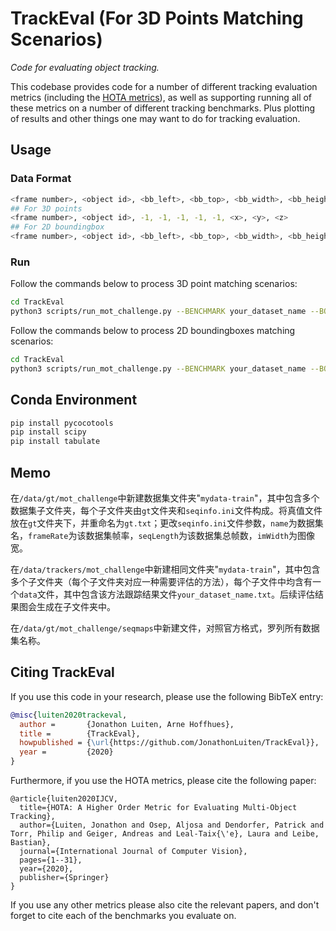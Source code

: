 
# TrackEval (For 3D Points Matching Scenarios)
*Code for evaluating object tracking.*

This codebase provides code for a number of different tracking evaluation metrics (including the [HOTA metrics](https://link.springer.com/article/10.1007/s11263-020-01375-2)), as well as supporting running all of these metrics on a number of different tracking benchmarks. Plus plotting of results and other things one may want to do for tracking evaluation.

## Usage
### Data Format
```bash
<frame number>, <object id>, <bb_left>, <bb_top>, <bb_width>, <bb_height>, <confidence>, <x>, <y>, <z>
## For 3D points
<frame number>, <object id>, -1, -1, -1, -1, -1, <x>, <y>, <z>
## For 2D boundingbox
<frame number>, <object id>, <bb_left>, <bb_top>, <bb_width>, <bb_height>, -1, 1, -1, -1
```
### Run
Follow the commands below to process 3D point matching scenarios:
```bash
cd TrackEval
python3 scripts/run_mot_challenge.py --BENCHMARK your_dataset_name --BOUNDINGBOX False 
```
Follow the commands below to process 2D boundingboxes matching scenarios:
```bash
cd TrackEval
python3 scripts/run_mot_challenge.py --BENCHMARK your_dataset_name --BOUNDINGBOX True 
```

## Conda Environment
```bash
pip install pycocotools
pip install scipy
pip install tabulate
```

## Memo
在`/data/gt/mot_challenge`中新建数据集文件夹"`mydata-train`"，其中包含多个数据集子文件夹，每个子文件夹由`gt`文件夹和`seqinfo.ini`文件构成。将真值文件放在`gt`文件夹下，并重命名为`gt.txt`；更改`seqinfo.ini`文件参数，`name`为数据集名，`frameRate`为该数据集帧率，`seqLength`为该数据集总帧数，`imWidth`为图像宽。

在`/data/trackers/mot_challenge`中新建相同文件夹"`mydata-train`"，其中包含多个子文件夹（每个子文件夹对应一种需要评估的方法），每个子文件中均含有一个`data`文件，其中包含该方法跟踪结果文件`your_dataset_name.txt`。后续评估结果图会生成在子文件夹中。

在`/data/gt/mot_challenge/seqmaps`中新建文件，对照官方格式，罗列所有数据集名称。

## Citing TrackEval

If you use this code in your research, please use the following BibTeX entry:

```BibTeX
@misc{luiten2020trackeval,
  author =       {Jonathon Luiten, Arne Hoffhues},
  title =        {TrackEval},
  howpublished = {\url{https://github.com/JonathonLuiten/TrackEval}},
  year =         {2020}
}
```

Furthermore, if you use the HOTA metrics, please cite the following paper:

```
@article{luiten2020IJCV,
  title={HOTA: A Higher Order Metric for Evaluating Multi-Object Tracking},
  author={Luiten, Jonathon and Osep, Aljosa and Dendorfer, Patrick and Torr, Philip and Geiger, Andreas and Leal-Taix{\'e}, Laura and Leibe, Bastian},
  journal={International Journal of Computer Vision},
  pages={1--31},
  year={2020},
  publisher={Springer}
}
```

If you use any other metrics please also cite the relevant papers, and don't forget to cite each of the benchmarks you evaluate on.
